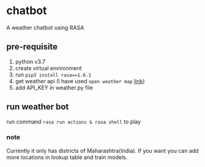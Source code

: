 # chatbot
A weather chatbot using RASA

## pre-requisite
1. python v3.7
1. create virtual environment
2. run `pip3 install rasa==1.6.1`
3. get weather api (I have used `open weather map` [link](openweathermap.org))
4. add API_KEY in weather.py file

## run weather bot
run command `rasa run actions & rasa shell` to play


### note
Currently it only has districts of Maharashtra(India).
If you want you can add more locations in lookup table and train models.
